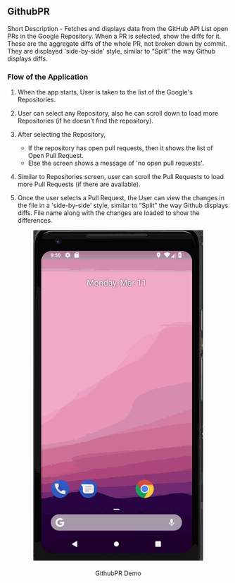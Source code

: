 GithubPR
------
Short Description - Fetches and displays data from the GitHub API List open PRs in the Google Repository. When a PR is selected, show the diffs for it. These are the aggregate diffs of the whole PR, not broken down by commit. They are displayed 'side-by-side' style, similar to “Split” the way Github displays diffs.

### Flow of the Application
1. When the app starts, User is taken to the list of the Google's Repositories.

2. User can select any Repository, also he can scroll down to load more Repositories (if he doesn't find the repository).

3. After selecting the Repository,

   * If the repository has open pull requests, then it shows the list of Open Pull Request.
   * Else the screen shows a message of 'no open pull requests'.

4. Similar to Repositories screen, user can scroll the Pull Requests to load more Pull Requests (if there are available).

5. Once the user selects a Pull Request, the User can view the changes in the file in a 'side-by-side' style, similar to “Split” the way Github displays diffs. File name along with the changes are loaded to show the differences.

<p align="center">
<img src="GithubPRDemo.gif">
<br><br>
GithubPR Demo
</p>
